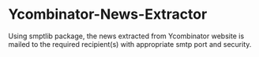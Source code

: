 # Ycombinator-News-Extractor
Using smptlib package, the news extracted from Ycombinator website is mailed to the required recipient(s) with appropriate smtp port and security.
